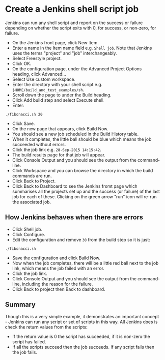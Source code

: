 Create a Jenkins shell script job
=================================

Jenkins can run any shell script and report on the success or failure depending on whether the script exits with 0, for success, or non-zero, for failure.

* On the Jenkins front page, click New Item.
* Enter a name in the Item name field e.g. `Shell job`. Note that Jenkins uses the terms "project" and "job" interchangeably.
* Select Freestyle project.
* Click OK.
* On the configuration page, under the Advanced Project Options heading, click Advanced...
* Select Use custom workspace.
* Enter the directory with your shell script e.g. `$HOME/build_and_test_examples/sh`.
* Scroll down the page to under the Build heading. 
* Click Add build step and select Execute shell.
* Enter:

```
./fibonacci.sh 20
```

* Click Save.
* On the new page that appears, click Build Now.
* You should see a new job scheduled in the Build History table.
* When it completes, the little ball should be blue which means the job succeeded without errors.
* Click the job link e.g. `28-Sep-2015 14:15:42`.
* The build results page for that job will appear.
* Click Console Output and you should see the output from the command-line.
* Click Workspace and you can browse the directory in which the build commands are run.
* Click Back to Project.
* Click Back to Dashboard to see the Jenkins fromt page which summarises all the projects set up and the success (or failure) of the last job for each of these. Clicking on the green arrow "run" icon will re-run the associated job.

How Jenkins behaves when there are errors
-----------------------------------------

* Click Shell job.
* Click Configure.
* Edit the configuration and remove `30` from the build step so it is just:

```
./fibonacci.sh
```

* Save the configuration and click Build Now.
* Now when the job completes, there will be a little red ball next to the job link, which means the job failed with an error.
* Click the job link.
* Click Console Output and you should see the output from the command-line, including the reason for the failure.
* Click Back to project then Back to dashboard.

Summary
-------

Though this is a very simple example, it demonstrates an important concept - Jenkins can run any script or set of scripts in this way. All Jenkins does is check the return values from the scripts:

* If the return value is 0 the script has succeeded, if it is non-zero the script has failed. 
* If all the scripts succeed then the job succeeds. If any script fails then the job fails.

